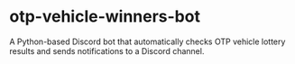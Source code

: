 # otp-vehicle-winners-bot
 A Python-based Discord bot that automatically checks OTP vehicle lottery results and sends notifications to a Discord channel.

